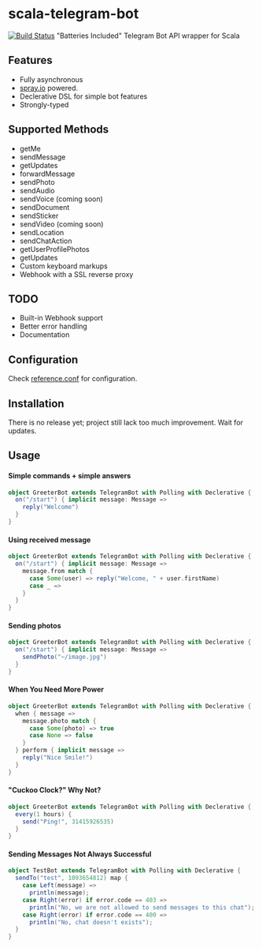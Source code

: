 # scala-telegram-bot
[![Build Status](https://magnum.travis-ci.com/hzengin/telegrambot.svg?token=Eu31bmPEzUsSvufqwvjh&branch=master)](https://magnum.travis-ci.com/hzengin/telegrambot)
"Batteries Included" Telegram Bot API wrapper for Scala



## Features
- Fully asynchronous
- [spray.io](spray.io) powered.
- Declerative DSL for simple bot features
- Strongly-typed

## Supported Methods
- getMe
- sendMessage
- getUpdates
- forwardMessage
- sendPhoto
- sendAudio
- sendVoice (coming soon)
- sendDocument
- sendSticker
- sendVideo (coming soon)
- sendLocation
- sendChatAction
- getUserProfilePhotos
- getUpdates
- Custom keyboard markups
- Webhook with a SSL reverse proxy

## TODO
 - Built-in Webhook support
 - Better error handling
 - Documentation

## Configuration
Check [reference.conf](https://github.com/hzengin/telegrambot/blob/master/src/main/resources/reference.conf) for configuration.

## Installation
There is no release yet; project still lack too much improvement. Wait for updates.

## Usage
#### Simple commands + simple answers
```scala
object GreeterBot extends TelegramBot with Polling with Declerative {
  on("/start") { implicit message: Message =>
    reply("Welcome")
  }
}
```
#### Using received message
```scala
object GreeterBot extends TelegramBot with Polling with Declerative {
  on("/start") { implicit message: Message =>
    message.from match {
      case Some(user) => reply("Welcome, " + user.firstName)
      case _ =>
    }
  }
}
```
#### Sending photos
```scala
object GreeterBot extends TelegramBot with Polling with Declerative {
  on("/start") { implicit message: Message =>
    sendPhoto("~/image.jpg")
  }
}
```

#### When You Need More Power
```scala
object GreeterBot extends TelegramBot with Polling with Declerative {
  when { message =>
    message.photo match {
      case Some(photo) => true
      case None => false
    }
  } perform { implicit message =>
    reply("Nice Smile!")
  }
}
```
#### "Cuckoo Clock?" Why Not?
```scala
object GreeterBot extends TelegramBot with Polling with Declerative {
  every(1 hours) {
    send("Ping!", 31415926535)
  }
}
```

#### Sending Messages Not Always Successful
```scala
object TestBot extends TelegramBot with Polling with Declerative {
  sendTo("test", 1093654812) map {
    case Left(message) =>
      println(message);
    case Right(error) if error.code == 403 =>
      println("No, we are not allowed to send messages to this chat");
    case Right(error) if error.code == 400 =>
      println("No, chat doesn't exists");
  }
}
```
